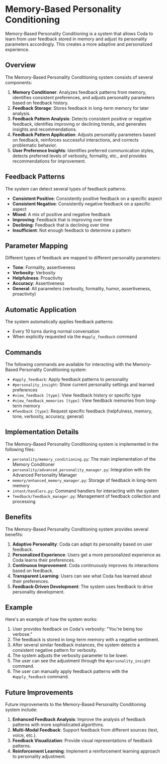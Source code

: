 # Memory-Based Personality Conditioning

Memory-Based Personality Conditioning is a system that allows Coda to learn from user feedback stored in memory and adjust its personality parameters accordingly. This creates a more adaptive and personalized experience.

## Overview

The Memory-Based Personality Conditioning system consists of several components:

1. **Memory Conditioner**: Analyzes feedback patterns from memory, identifies consistent preferences, and adjusts personality parameters based on feedback history.
2. **Feedback Storage**: Stores feedback in long-term memory for later analysis.
3. **Feedback Pattern Analysis**: Detects consistent positive or negative feedback, identifies improving or declining trends, and generates insights and recommendations.
4. **Feedback Pattern Application**: Adjusts personality parameters based on feedback, reinforces successful interactions, and corrects problematic behavior.
5. **User Preference Insights**: Identifies preferred communication styles, detects preferred levels of verbosity, formality, etc., and provides recommendations for improvement.

## Feedback Patterns

The system can detect several types of feedback patterns:

- **Consistent Positive**: Consistently positive feedback on a specific aspect
- **Consistent Negative**: Consistently negative feedback on a specific aspect
- **Mixed**: A mix of positive and negative feedback
- **Improving**: Feedback that is improving over time
- **Declining**: Feedback that is declining over time
- **Insufficient**: Not enough feedback to determine a pattern

## Parameter Mapping

Different types of feedback are mapped to different personality parameters:

- **Tone**: Formality, assertiveness
- **Verbosity**: Verbosity
- **Helpfulness**: Proactivity
- **Accuracy**: Assertiveness
- **General**: All parameters (verbosity, formality, humor, assertiveness, proactivity)

## Automatic Application

The system automatically applies feedback patterns:

- Every 10 turns during normal conversation
- When explicitly requested via the `#apply_feedback` command

## Commands

The following commands are available for interacting with the Memory-Based Personality Conditioning system:

- `#apply_feedback`: Apply feedback patterns to personality
- `#personality_insight`: Show current personality settings and learned preferences
- `#view_feedback [type]`: View feedback history or specific type
- `#view_feedback_memories [type]`: View feedback memories from long-term memory
- `#feedback [type]`: Request specific feedback (helpfulness, memory, tone, verbosity, accuracy, general)

## Implementation Details

The Memory-Based Personality Conditioning system is implemented in the following files:

- `personality/memory_conditioning.py`: The main implementation of the Memory Conditioner
- `personality/advanced_personality_manager.py`: Integration with the Advanced Personality Manager
- `memory/enhanced_memory_manager.py`: Storage of feedback in long-term memory
- `intent/handlers.py`: Command handlers for interacting with the system
- `feedback/feedback_manager.py`: Management of feedback collection and processing

## Benefits

The Memory-Based Personality Conditioning system provides several benefits:

1. **Adaptive Personality**: Coda can adapt its personality based on user feedback.
2. **Personalized Experience**: Users get a more personalized experience as Coda learns their preferences.
3. **Continuous Improvement**: Coda continuously improves its interactions based on feedback.
4. **Transparent Learning**: Users can see what Coda has learned about their preferences.
5. **Feedback-Driven Development**: The system uses feedback to drive personality development.

## Example

Here's an example of how the system works:

1. User provides feedback on Coda's verbosity: "You're being too verbose."
2. The feedback is stored in long-term memory with a negative sentiment.
3. After several similar feedback instances, the system detects a consistent negative pattern for verbosity.
4. The system adjusts the verbosity parameter to be lower.
5. The user can see the adjustment through the `#personality_insight` command.
6. The user can manually apply feedback patterns with the `#apply_feedback` command.

## Future Improvements

Future improvements to the Memory-Based Personality Conditioning system include:

1. **Enhanced Feedback Analysis**: Improve the analysis of feedback patterns with more sophisticated algorithms.
2. **Multi-Modal Feedback**: Support feedback from different sources (text, voice, etc.).
3. **Feedback Visualization**: Provide visual representations of feedback patterns.
4. **Reinforcement Learning**: Implement a reinforcement learning approach to personality adjustment.
